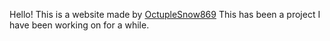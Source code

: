 Hello! This is a website made by [OctupleSnow869](<https://github.com/OctupleSnow>)
This has been a project I have been working on for a while.
